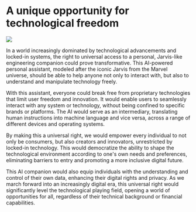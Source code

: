 # A unique opportunity for technological freedom

<div class="banner_img">
    <img src="/assets/images/banner_technological_freedom.png" />
</div>

In a world increasingly dominated by technological advancements and locked-in systems, the right to universal access to a personal, Jarvis-like engineering companion could prove transformative. This AI-powered personal assistant, modeled after the iconic Jarvis from the Marvel universe, should be able to help anyone not only to interact with, but also to understand and manipulate technology freely.

With this assistant, everyone could break free from proprietary technologies that limit user freedom and innovation. It would enable users to seamlessly interact with any system or technology, without being confined to specific brands or platforms. The AI would serve as an intermediary, translating human instructions into machine language and vice versa, across a range of different devices and operating systems.

By making this a universal right, we would empower every individual to not only be consumers, but also creators and innovators, unrestricted by locked-in technology. This would democratize the ability to shape the technological environment according to one's own needs and preferences, eliminating barriers to entry and promoting a more inclusive digital future. 

This AI companion would also equip individuals with the understanding and control of their own data, enhancing their digital rights and privacy. As we march forward into an increasingly digital era, this universal right would significantly level the technological playing field, opening a world of opportunities for all, regardless of their technical background or financial capabilities.